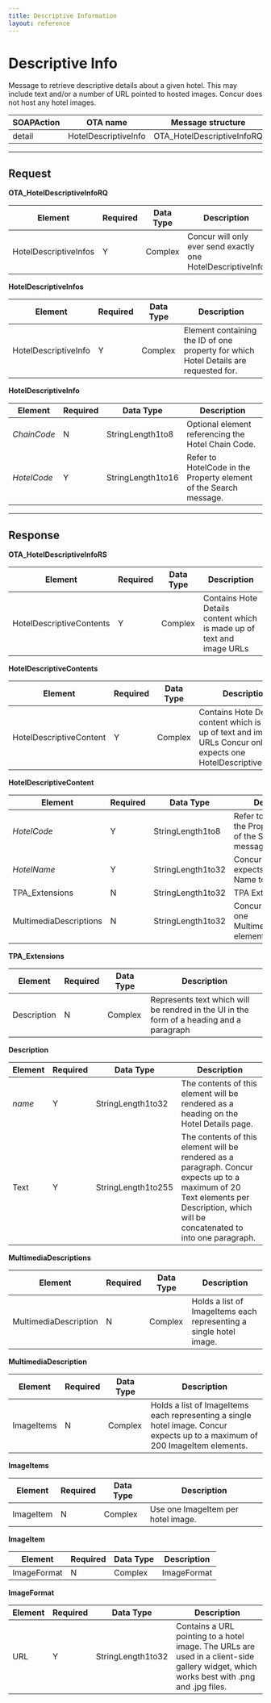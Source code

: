 ```yaml
---
title: Descriptive Information 
layout: reference
---
```



# Descriptive Info

Message to retrieve descriptive details about a given hotel. This may include text and/or a number of URL pointed to hosted images.  Concur does not host any hotel images. 

|  SOAPAction |	OTA name | Message structure | 
|----------|-----------|---------------------|
| detail | HotelDescriptiveInfo | OTA_HotelDescriptiveInfoRQ |

---

## Request

**OTA_HotelDescriptiveInfoRQ**

|  Element |	Required | Data Type 	|  Description |
|----------|-----------|---------------------------|-|
| HotelDescriptiveInfos | Y | Complex | Concur will only ever send exactly one HotelDescriptiveInfo |


**HotelDescriptiveInfos**

|  Element |	Required | Data Type 	|  Description |
|----------|-----------|---------------------------|-|
| HotelDescriptiveInfo | Y | Complex | Element containing the ID of one property for which Hotel Details are requested for. |


**HotelDescriptiveInfo**

|  Element |	Required | Data Type 	|  Description |
|----------|-----------|---------------------------|-|
| *ChainCode* | N | StringLength1to8 | Optional element referencing the Hotel Chain Code. |
| *HotelCode* | Y | StringLength1to16 | Refer to HotelCode in the Property element of the Search message. |

---


## Response


**OTA_HotelDescriptiveInfoRS**

|  Element |	Required | Data Type 	|  Description |
|----------|-----------|---------------------------|-|
| HotelDescriptiveContents | Y | Complex | Contains Hote Details content which is made up of text and image URLs |

**HotelDescriptiveContents**

|  Element |	Required | Data Type 	|  Description |
|----------|-----------|---------------------------|-|
| HotelDescriptiveContent | Y | Complex	| Contains Hote Details content which is made up of text and image URLs Concur only expects one HotelDescriptiveContent |

**HotelDescriptiveContent**

|  Element |	Required | Data Type 	|  Description |
|----------|-----------|---------------------------|-|
| *HotelCode* | Y | StringLength1to8 | Refer to HotelCode in the Property element of the Search message. |
| *HotelName* | Y | StringLength1to32 | Concur always expects the Hotel Name to be provided. |
| TPA_Extensions | N | StringLength1to32 | TPA Extensions. |
| MultimediaDescriptions | N | StringLength1to32 | Concur only expects one MultimediaDescription element. |

**TPA_Extensions**

|  Element |	Required | Data Type 	|  Description |
|----------|-----------|---------------------------|-|
| Description | N | Complex	| Represents text which will be rendred in the UI in the form of a heading and a paragraph |


**Description**

|  Element |	Required | Data Type 	|  Description |
|----------|-----------|---------------------------|-|
| *name* | Y | StringLength1to32 | The contents of this element will be rendered as a heading on the Hotel Details page. |
| Text | Y | StringLength1to255	| The contents of this element will be rendered as a paragraph.  Concur expects up to a maximum of 20 Text elements per Description, which will be concatenated to into one paragraph. |


**MultimediaDescriptions**

|  Element |	Required | Data Type 	|  Description |
|----------|-----------|---------------------------|-|
| MultimediaDescription | N | Complex | Holds a list of ImageItems each representing a single hotel image. |


**MultimediaDescription**

|  Element |	Required | Data Type 	|  Description |
|----------|-----------|---------------------------|-|
| ImageItems | N | Complex | Holds a list of ImageItems each representing a single hotel image.  Concur expects up to a maximum of 200 ImageItem elements. |


**ImageItems**

|  Element |	Required | Data Type 	|  Description |
|----------|-----------|---------------------------|-|
| ImageItem | N | Complex | Use one ImageItem per hotel image. |


**ImageItem**

|  Element |	Required | Data Type 	|  Description |
|----------|-----------|---------------------------|-|
| ImageFormat | N | Complex	| ImageFormat |


**ImageFormat**

|  Element |	Required | Data Type 	|  Description |
|----------|-----------|---------------------------|-|
| URL | Y | StringLength1to32	| Contains a URL pointing to a hotel image. The URLs are used in a client-side gallery widget, which works best with .png and .jpg files. |

